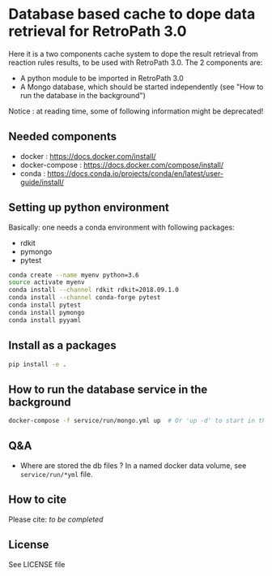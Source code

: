 # Database based cache to dope data retrieval for RetroPath 3.0

Here it is a two components cache system to dope the result retrieval from reaction rules
results, to be used with RetroPath 3.0. The 2 components are:

- A python module to be imported in RetroPath 3.0 
- A Mongo database, which should be started independently (see "How to run the database in
the background")

Notice : at reading time, some of following information might be deprecated!

## Needed components

- docker : https://docs.docker.com/install/
- docker-compose : https://docs.docker.com/compose/install/
- conda : https://docs.conda.io/projects/conda/en/latest/user-guide/install/

## Setting up python environment

Basically: one needs a conda environment with following packages:
- rdkit
- pymongo
- pytest

```bash
conda create --name myenv python=3.6
source activate myenv
conda install --channel rdkit rdkit=2018.09.1.0
conda install --channel conda-forge pytest
conda install pytest
conda install pymongo
conda install pyyaml
```

## Install as a packages

```bash
pip install -e .
```


## How to run the database service in the background
 
```bash
docker-compose -f service/run/mongo.yml up  # Or 'up -d' to start in the background
```
 
## Q&A

- Where are stored the db files ? In a named docker data volume, see `service/run/*yml` file.


## How to cite

Please cite: _to be completed_


## License

See LICENSE file
